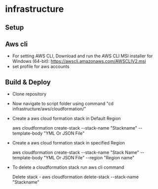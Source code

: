 # infrastructure


## Setup
## Aws cli 
* For setting AWS CLI, Download and run the AWS CLI MSI installer for Windows (64-bit): https://awscli.amazonaws.com/AWSCLIV2.msi 
* set profile for aws accounts

## Build & Deploy
* Clone repository
* Now navigate to script folder using command "cd infrastructure/aws/cloudformation/"
  
* Create a aws cloud formation stack in Default Region
   
    aws cloudformation create-stack --stack-name "Stackname" --template-body "YML Or JSON File" 

* Create a aws cloud formation stack in specified Region
     
     aws cloudformation create-stack --stack-name "Stack Name" --template-body "YML Or JSON File" --region "Region name"

* To delete a cloudformation stack run aws cli command
  
	Delete stack - aws cloudformation delete-stack --stack-name "Stackname"
